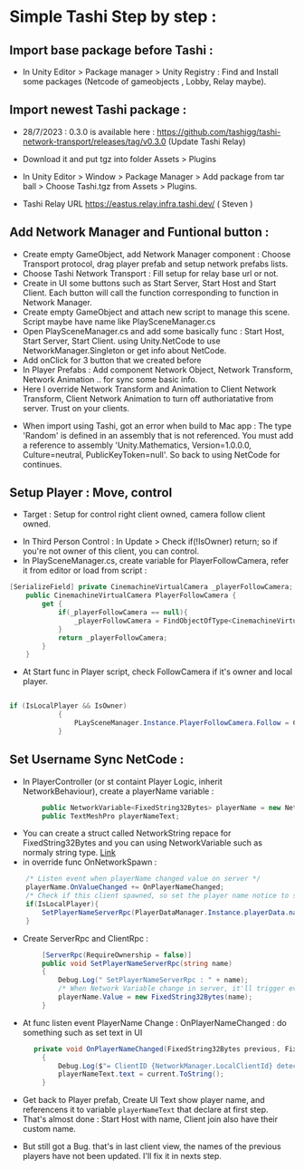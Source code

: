 # Simple Tashi Step by step : 

## Import base package before Tashi : 
- In Unity Editor > Package manager > Unity Registry : Find and Install some packages (Netcode of gameobjects , Lobby, Relay maybe).

## Import newest Tashi package : 
- 28/7/2023 : 0.3.0 is available here : https://github.com/tashigg/tashi-network-transport/releases/tag/v0.3.0  (Update Tashi Relay)
- Download it and put tgz into folder Assets > Plugins 
- In Unity Editor > Window > Package Manager > Add package from tar ball > Choose Tashi.tgz from Assets > Plugins. 

- Tashi Relay URL https://eastus.relay.infra.tashi.dev/  ( Steven )

## Add Network Manager and Funtional button : 
- Create empty GameObject, add Network Manager component : Choose Transport protocol, drag player prefab and setup network prefabs lists.
- Choose Tashi Network Transport : Fill setup for relay base url or not. 
- Create in UI some buttons such as Start Server, Start Host and Start Client. Each button will call the function corresponding to function in Network Manager. 
- Create empty GameObject and attach new script to manage this scene. Script maybe have name like PlaySceneManager.cs 
- Open PlaySceneManager.cs and add some basically func : Start Host, Start Server, Start Client. using Unity.NetCode to use NetworkManager.Singleton or get info about NetCode.
- Add onClick for 3 button that we created before
- In Player Prefabs : Add component Network Object, Network Transform, Network Animation .. for sync some basic info. 
- Here I override Network Transform and Animation to Client Network Transform, Client Network Animation to turn off authoriatative from server. Trust on your clients.

* When import using Tashi, got an error when build to Mac app : The type 'Random' is defined in an assembly that is not referenced. You must add a reference to assembly 'Unity.Mathematics, Version=1.0.0.0, Culture=neutral, PublicKeyToken=null'.  So back to using NetCode for continues.

## Setup Player : Move, control 
* Target : Setup for control right client owned, camera follow client owned. 
- In Third Person Control : In Update > Check if(!IsOwner) return; so if you're not owner of this client, you can control. 
- In PlaySceneManager.cs, create variable for PlayerFollowCamera, refer it from editor or load from script : 
```c# 
[SerializeField] private CinemachineVirtualCamera _playerFollowCamera;
    public CinemachineVirtualCamera PlayerFollowCamera { 
        get { 
            if(_playerFollowCamera == null){
                _playerFollowCamera = FindObjectOfType<CinemachineVirtualCamera>();
            }
            return _playerFollowCamera; 
        } 
    }
```
- At Start func in Player script, check FollowCamera if it's owner and local player. 
```c# 

if (IsLocalPlayer && IsOwner)
            {
                PLaySceneManager.Instance.PlayerFollowCamera.Follow = CinemachineCameraTarget.transform;
            }
```


## Set Username Sync NetCode : 
- In PlayerController (or st containt Player Logic, inherit NetworkBehaviour), create a playerName variable : 
```c# 
        public NetworkVariable<FixedString32Bytes> playerName = new NetworkVariable<FixedString32Bytes>();
        public TextMeshPro playerNameText;
```
- You can create a struct called NetworkString repace for FixedString32Bytes and you can using NetworkVariable such as normaly string type. [Link](https://youtu.be/rFCFMkzFaog?t=1010)
- in override func OnNetworkSpawn : 
```c# 
    /* Listen event when playerName changed value on server */
    playerName.OnValueChanged += OnPlayerNameChanged;
    /* Check if this client spawned, so set the player name notice to server */
    if(IsLocalPlayer){
        SetPlayerNameServerRpc(PlayerDataManager.Instance.playerData.name);
    }
```
- Create ServerRpc and ClientRpc : 
```c# 
        [ServerRpc(RequireOwnership = false)]
        public void SetPlayerNameServerRpc(string name)
        {
            Debug.Log(" SetPlayerNameServerRpc : " + name);
            /* When Network Variable change in server, it'll trigger event, notify to all clients via event OnValueChanged */
            playerName.Value = new FixedString32Bytes(name);
        }
```
- At func listen event PlayerName Change : OnPlayerNameChanged : do something such as set text in UI
```c# 
      private void OnPlayerNameChanged(FixedString32Bytes previous, FixedString32Bytes current)
        {
            Debug.Log($"= ClientID {NetworkManager.LocalClientId} detect Player Name Change : {current}");
            playerNameText.text = current.ToString();
        }
```
- Get back to Player prefab, Create UI Text show player name, and referencens it to variable `playerNameText` that declare at first step. 
- That's almost done : Start Host with name, Client join also have their custom name. 
* But still got a Bug. that's in last client view, the names of the previous players have not been updated. I'll fix it in nexts step. 
